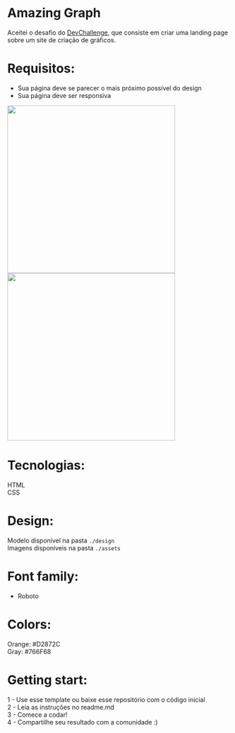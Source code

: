 # Amazing Graph

Aceitei o desafio do <a href="https://devchallenge.now.sh/"> DevChallenge</a>, que consiste em criar uma landing page sobre um site de criação de gráficos.


# Requisitos:
- Sua página deve se parecer o mais próximo possível do design<br>
- Sua página deve ser responsiva<br>

<img src="https://trello-attachments.s3.amazonaws.com/590fa7f5a8ab015d0cf88052/590fa896d2d25e50583de620/255f1d04baf02f7e818c6e4ec36ddddf/desktop.png" width="380" height="380">

<img src="https://trello-attachments.s3.amazonaws.com/590fa7f5a8ab015d0cf88052/590fa896d2d25e50583de620/cb82a7069f698bde3bafb4ea20316951/mockuper_(1)_(1).png" width="380" height="380">

# Tecnologias: 
HTML<br>
CSS

# Design:
Modelo disponível na pasta `./design`<br>
Imagens disponíveis na pasta `./assets`<br>

# Font family:
- Roboto

# Colors:
Orange: #D2872C<br>
Gray: #766F68


# Getting start:
1 - Use esse template ou baixe esse repositório com o código inicial<br>
2 - Leia as instruções no readme.md<br>
3 - Comece a codar!<br>
4 - Compartilhe seu resultado com a comunidade :)<br>

